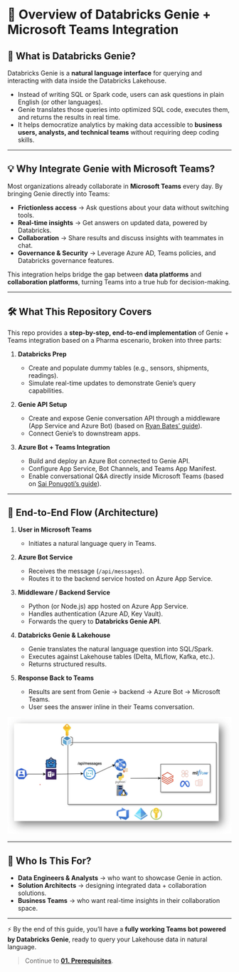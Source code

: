 
# 📖 Overview of Databricks Genie + Microsoft Teams Integration

## 🔎 What is Databricks Genie?
Databricks Genie is a **natural language interface** for querying and interacting with data inside the Databricks Lakehouse.  
- Instead of writing SQL or Spark code, users can ask questions in plain English (or other languages).  
- Genie translates those queries into optimized SQL code, executes them, and returns the results in real time.  
- It helps democratize analytics by making data accessible to **business users, analysts, and technical teams** without requiring deep coding skills.  

---

## 💡 Why Integrate Genie with Microsoft Teams?
Most organizations already collaborate in **Microsoft Teams** every day. By bringing Genie directly into Teams:  
- **Frictionless access** → Ask questions about your data without switching tools.  
- **Real-time insights** → Get answers on updated data, powered by Databricks.  
- **Collaboration** → Share results and discuss insights with teammates in chat.  
- **Governance & Security** → Leverage Azure AD, Teams policies, and Databricks governance features.  

This integration helps bridge the gap between **data platforms** and **collaboration platforms**, turning Teams into a true hub for decision-making.

---

## 🛠️ What This Repository Covers
This repo provides a **step-by-step, end-to-end implementation** of Genie + Teams integration based on a Pharma escenario, broken into three parts:  

1. **Databricks Prep**  
   - Create and populate dummy tables (e.g., sensors, shipments, readings).  
   - Simulate real-time updates to demonstrate Genie’s query capabilities.  

2. **Genie API Setup**  
   - Create and expose Genie conversation API through a middleware (App Service and Azure Bot) (based on [Ryan Bates’ guide](https://medium.com/@ryan-bates/microsoft-teams-meets-databricks-genie-api-a-complete-setup-guide-81f629ace634)).  
   - Connect Genie’s to downstream apps.  

3. **Azure Bot + Teams Integration**  
   - Build and deploy an Azure Bot connected to Genie API.  
   - Configure App Service, Bot Channels, and Teams App Manifest.  
   - Enable conversational Q&A directly inside Microsoft Teams (based on [Sai Ponugoti’s guide](https://saiponugoti.medium.com/microsoft-teams-databricks-genie-api-end-to-end-integration-2d22b4767e33)).  

---

## 🚀 End-to-End Flow (Architecture)

1. **User in Microsoft Teams**  
   - Initiates a natural language query in Teams.

2. **Azure Bot Service**  
   - Receives the message (`/api/messages`).  
   - Routes it to the backend service hosted on Azure App Service.

3. **Middleware / Backend Service**  
   - Python (or Node.js) app hosted on Azure App Service.  
   - Handles authentication (Azure AD, Key Vault).  
   - Forwards the query to **Databricks Genie API**.

4. **Databricks Genie & Lakehouse**  
   - Genie translates the natural language question into SQL/Spark.  
   - Executes against Lakehouse tables (Delta, MLflow, Kafka, etc.).  
   - Returns structured results.

5. **Response Back to Teams**  
   - Results are sent from Genie → backend → Azure Bot → Microsoft Teams.  
   - User sees the answer inline in their Teams conversation.
  

![Architecture](img/architecture.png)

---

## 🎯 Who Is This For?
- **Data Engineers & Analysts** → who want to showcase Genie in action.  
- **Solution Architects** → designing integrated data + collaboration solutions.  
- **Business Teams** → who want real-time insights in their collaboration space.  

---

⚡ By the end of this guide, you’ll have a **fully working Teams bot powered by Databricks Genie**, ready to query your Lakehouse data in natural language.


> Continue to **[01. Prerequisites](01-prerequisites.md)**.
